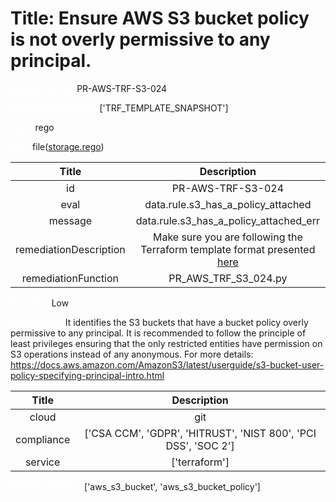 



# Title: Ensure AWS S3 bucket policy is not overly permissive to any principal.


***<font color="white">Master Test Id:</font>*** PR-AWS-TRF-S3-024

***<font color="white">Master Snapshot Id:</font>*** ['TRF_TEMPLATE_SNAPSHOT']

***<font color="white">type:</font>*** rego

***<font color="white">rule:</font>*** file([storage.rego])  
  
  
  
  

|Title|Description|
| :---: | :---: |
|id|PR-AWS-TRF-S3-024|
|eval|data.rule.s3_has_a_policy_attached|
|message|data.rule.s3_has_a_policy_attached_err|
|remediationDescription|Make sure you are following the Terraform template format presented <a href='https://registry.terraform.io/providers/hashicorp/aws/latest/docs/resources/s3_bucket_policy' target='_blank'>here</a>|
|remediationFunction|PR_AWS_TRF_S3_024.py|


***<font color="white">Severity:</font>*** Low

***<font color="white">Description:</font>*** It identifies the S3 buckets that have a bucket policy overly permissive to any principal. It is recommended to follow the principle of least privileges ensuring that the only restricted entities have permission on S3 operations instead of any anonymous. For more details: https://docs.aws.amazon.com/AmazonS3/latest/userguide/s3-bucket-user-policy-specifying-principal-intro.html  
  
  

|Title|Description|
| :---: | :---: |
|cloud|git|
|compliance|['CSA CCM', 'GDPR', 'HITRUST', 'NIST 800', 'PCI DSS', 'SOC 2']|
|service|['terraform']|


***<font color="white">Resource Types:</font>*** ['aws_s3_bucket', 'aws_s3_bucket_policy']


[storage.rego]: https://github.com/prancer-io/prancer-compliance-test/tree/master/aws/terraform/storage.rego
